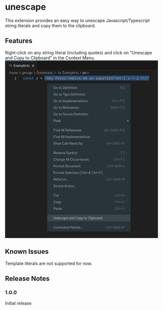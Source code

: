 # unescape 

This extension provides an easy way to unescape Javascript/Typescript string literals and copy them to the clipboard.

## Features

Right-click on any string literal (including quotes) and click on "Unescape and Copy to Clipboard" in the Context Menu.
![Context menu option](images/context-menu.png)

## Known Issues

Template literals are not supported for now.

## Release Notes

### 1.0.0

Initial release

